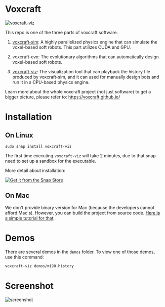 # Voxcraft

[![voxcraft-viz](https://snapcraft.io//voxcraft-viz/badge.svg)](https://snapcraft.io/voxcraft-viz)

This repo is one of the three parts of voxcraft software.

1. [voxcraft-sim](https://github.com/liusida/voxcraft-sim): A highly parallelized physics engine that can simulate the voxel-based soft robots. This part utilizes CUDA and GPU.

2. voxcraft-evo: The evolutionary algorithms that can automatically design voxel-based soft robots.

3. [voxcraft-viz](https://github.com/liusida/voxcraft-viz): The visualization tool that can playback the history file produced by voxcraft-sim, and it can used for manually design bots and run it in a CPU-based physics engine.

Learn more about the whole voxcraft project (not just software) to get a bigger picture, please refer to: https://voxcraft.github.io/

# Installation

## On Linux
```
sudo snap install voxcraft-viz
```

The first time executing `voxcraft-viz` will take 2 minutes, due to that snap need to set up a sandbox for the executable.

More detail about installation: 

[![Get it from the Snap Store](https://snapcraft.io/static/images/badges/en/snap-store-white.svg)](https://snapcraft.io/voxcraft-viz)

## On Mac

We don't provide binary version for Mac (because the developers cannot afford Mac's). However, you can build the project from source code. [Here is a simple tutorial for that](InstallOnMac.md).

# Demos

There are several demos in the `demos` folder. To view one of those demos, use this command: 

```bash
voxcraft-viz demos/m190.history
```

# Screenshot

![screenshot](https://res.cloudinary.com/canonical/image/fetch/f_auto,q_auto,fl_sanitize,w_819,h_443/https://dashboard.snapcraft.io/site_media/appmedia/2020/05/2_lgb5miW.png)

